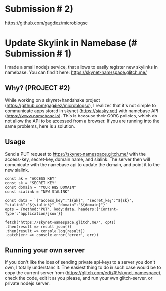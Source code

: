 # Submission # 2)
https://github.com/gagdiez/microblogsc

# Update Skylink in Namebase (# Submission # 1)

I made a small nodejs service, that allows to easily register new skylinks in namebase. You can find it here: https://skynet-namespace.glitch.me/

## Why? (PROJECT #2)
While working on a skynet+handshake project (https://github.com/gagdiez/microblogsc), I realized that it's not simple to communicate apps stored in skynet (https://siasky.net) with namebase API (https://www.namebase.io). This is because their CORS policies, which do not allow the API to be accessed from a browser. If you are running into the same problems, here is a solution.

## Usage
Send a PUT request to https://skynet-namespace.glitch.me/ with the access-key, secret-key, domain name, and sialink. The server then will comunicate with the namebase api to update the domain, and point it to the new sialink.

```
const ak = "ACCESS KEY"
const sk = "SECRET KEY"
const domain = "YOUR HNS DOMAIN"
const sialink = "NEW SIALINK"

const data = `{"access_key":"${ak}", "secret_key":"${sk}", "sialink":"${sialink}", "domain":"${domain}"}`
opts = {method:'PUT', body:data, headers:{'Content-Type':'application/json'}}

fetch('https://skynet-namespace.glitch.me/', opts)
.then(result => result.json())
.then(result => console.log(result))
.catch(err => console.error('error', err)) 
```
## Running your own server
If you don't like the idea of sending private api-keys to a server you don't own, I totally understand it. The easiest thing to do in such case would be to copy the current server from (https://glitch.com/edit/#!/skynet-namespace), check the code, edit it as you please, and run your own glitch-server, or private nodejs server.
